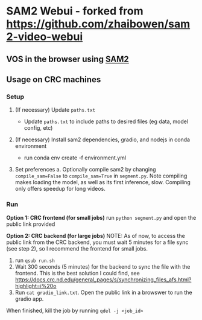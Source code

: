 # SAM2 Webui - forked from https://github.com/zhaibowen/sam2-video-webui

## VOS in the browser using [SAM2](https://github.com/facebookresearch/sam2)

## Usage on CRC machines

### Setup

1. (If necessary) Update `paths.txt`
	* Update `paths.txt` to include paths to desired files (eg data, model config, etc)
2. (If necessary) Install sam2 dependencies, gradio, and nodejs in conda environment
	* run conda env create -f environment.yml

4. Set preferences
	a. Optionally compile sam2 by changing `compile_sam=False` to `compile_sam=True` in `segment.py`. Note compiling makes loading the model, as well as its first inference, slow. Compiling only offers speedup for long videos. 

### Run

**Option 1: CRC frontend (for small jobs)**
run `python segment.py` and open the public link provided

**Option 2: CRC backend (for large jobs)**
NOTE: As of now, to access the public link from the CRC backend, you must wait 5 minutes for a file sync (see step 2), so I recommend the frontend for small jobs.

1. run `qsub run.sh` 
2. Wait 300 seconds (5 minutes) for the backend to sync the file with the frontend. 
   This is the best solution I could find, see https://docs.crc.nd.edu/general_pages/s/synchronizing_files_afs.html?highlight=i%20o
3. Run `cat gradio_link.txt`. Open the public link in a browswer to run the gradio app.

When finished, kill the job by running `qdel -j <job_id>`

